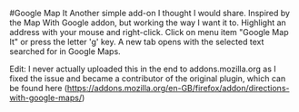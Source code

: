 #Google Map It
Another simple add-on I thought I would share. Inspired by the Map With Google addon, but working the way I want it to. Highlight an address with your mouse and right-click. Click on menu item "Google Map It" or press the letter 'g' key. A new tab opens with the selected text searched for in Google Maps.

Edit: I never actually uploaded this in the end to addons.mozilla.org as I fixed the issue and became a contributor of the original plugin, which can be found here (https://addons.mozilla.org/en-GB/firefox/addon/directions-with-google-maps/)